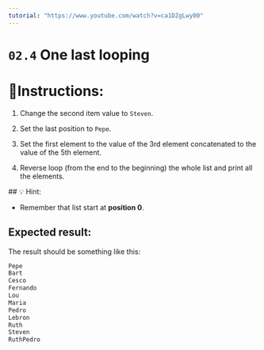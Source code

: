 ```yaml
---
tutorial: "https://www.youtube.com/watch?v=ca1DZgLwy00"
---
```


# `02.4` One last looping

# 📝Instructions:

1. Change the second item value to `Steven`.

2. Set the last position to `Pepe`.

3. Set the first element to the value of the 3rd element concatenated to the value of the 5th element.

4. Reverse loop (from the end to the beginning) the whole list and print all the elements.

## 💡 Hint:

+ Remember that list start at **position 0**.

## Expected result:

The result should be something like this:

```py
Pepe
Bart
Cesco
Fernando
Lou
Maria
Pedro
Lebron
Ruth
Steven
RuthPedro
```
